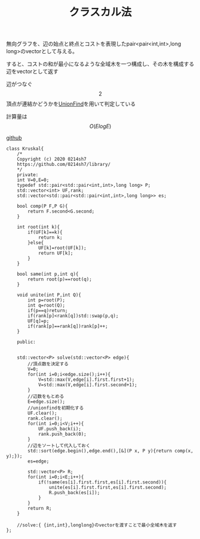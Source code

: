 ﻿---
title: "クラスカル法"
permalink: /posts/kruskal
writer: 0214sh7
layout: library
---

無向グラフを、辺の始点と終点とコストを表現したpair<pair<int,int>,long long>のvectorとして与える。

すると、コストの和が最小になるような全域木を一つ構成し、その木を構成する辺をvectorとして返す

辺がつなぐ$$2$$頂点が連結かどうかを[UnionFind](./unionfind)を用いて判定している

計算量は$$Ο(ElogE)$$

[github](https://github.com/0214sh7/procon-library/blob/master/algorithm/Kruskal.cpp)

~~~
class Kruskal{
    /*
    Copyright (c) 2020 0214sh7
    https://github.com/0214sh7/library/
    */
    private:
    int V=0,E=0;
    typedef std::pair<std::pair<int,int>,long long> P;
    std::vector<int> UF,rank;
    std::vector<std::pair<std::pair<int,int>,long long>> es;
    
    bool comp(P F,P G){
        return F.second<G.second;
    }
    
    int root(int k){
        if(UF[k]==k){
            return k;
        }else{
            UF[k]=root(UF[k]);
            return UF[k];
        }
    }
    
    bool same(int p,int q){
        return root(p)==root(q);
    }
    
    void unite(int P,int Q){
        int p=root(P);
        int q=root(Q);
        if(p==q)return;
        if(rank[p]<rank[q])std::swap(p,q);
        UF[q]=p;
        if(rank[p]==rank[q])rank[p]++;
    }
    
    public:
    
    
    std::vector<P> solve(std::vector<P> edge){
        //頂点数を決定する
        V=0;
        for(int i=0;i<edge.size();i++){
            V=std::max(V,edge[i].first.first+1);
            V=std::max(V,edge[i].first.second+1);
        }
        //辺数をもとめる　
        E=edge.size();
        //unionfindを初期化する
        UF.clear();
        rank.clear();
        for(int i=0;i<V;i++){
            UF.push_back(i);
            rank.push_back(0);
        }
        //辺をソートして代入しておく
        std::sort(edge.begin(),edge.end(),[&](P x, P y){return comp(x, y);});
        es=edge;
        
        std::vector<P> R;
        for(int i=0;i<E;i++){
            if(!same(es[i].first.first,es[i].first.second)){
                unite(es[i].first.first,es[i].first.second);
                R.push_back(es[i]);
            }
        }
        return R;
    }
    
    //solve:{ {int,int},longlong}のvectorを渡すことで最小全域木を返す
};
~~~
